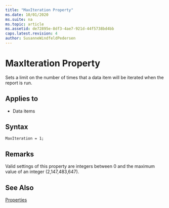 ```yaml
---
title: "MaxIteration Property"
ms.date: 10/01/2020
ms.suite: na
ms.topic: article
ms.assetid: de72895e-8df3-4ae7-921d-44f5738bd4bb
caps.latest.revision: 4
author: SusanneWindfeldPedersen
--- 
```


# MaxIteration Property

Sets a limit on the number of times that a data item will be iterated when the report is run.  
  
## Applies to  

- Data items  

## Syntax

```AL
MaxIteration = 1;
```
  
## Remarks

Valid settings of this property are integers between 0 and the maximum value of an integer (2,147,483,647).  
  
## See Also  

[Properties](devenv-properties.md)
